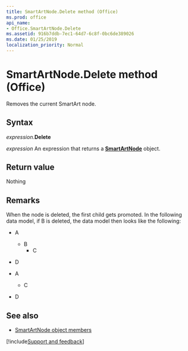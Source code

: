```yaml
---
title: SmartArtNode.Delete method (Office)
ms.prod: office
api_name:
- Office.SmartArtNode.Delete
ms.assetid: 916b7ddb-7ec1-64d7-6c8f-0bc6de389026
ms.date: 01/25/2019
localization_priority: Normal
---
```



# SmartArtNode.Delete method (Office)

Removes the current SmartArt node. 


## Syntax

_expression_.**Delete**

_expression_ An expression that returns a **[SmartArtNode](Office.SmartArtNode.md)** object.


## Return value

Nothing


## Remarks

When the node is deleted, the first child gets promoted. In the following data model, if B is deleted, the data model then looks like the following: 

- A    
  - B    
    - C    
- D
    
- A
  - C
- D

    

## See also

- [SmartArtNode object members](overview/Library-Reference/smartartnode-members-office.md)



[!include[Support and feedback](~/includes/feedback-boilerplate.md)]